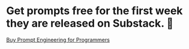 # Get prompts free for the first week they are released on Substack. 📜


[Buy Prompt Engineering for Programmers](https://app.gumroad.com/checkout?product=gnwst&option=K99aAHd095UKV_uBmn17aA%3D%3D&quantity=1)
